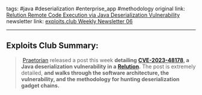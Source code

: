 tags: #java #deserialization #enterprise_app #methodology
original link:  [Relution Remote Code Execution via Java Deserialization Vulnerability](https://www.praetorian.com/blog/relution-remote-code-execution-java-deserialization-vulnerability/?ref=blog.exploits.club)
newsletter link: [exploits.club Weekly Newsletter 06](https://blog.exploits.club/exploits-club-weekly/)

---
## Exploits Club Summary:
>  [Praetorian](https://www.praetorian.com/?ref=blog.exploits.club) released a post this week **detailing** [**CVE-2023-48178**](https://nvd.nist.gov/vuln/detail/CVE-2023-38178?ref=blog.exploits.club)**, a Java deserialization vulnerability in a** [**Relution**](https://relution.io/en?ref=blog.exploits.club)**.** The post is extremely detailed, **and walks through the software architecture, the vulnerability, and the methodology for hunting deserialization gadget chains.**